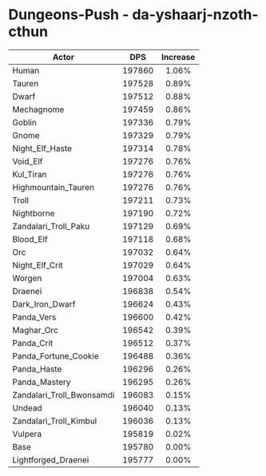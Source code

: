 # Dungeons-Push - da-yshaarj-nzoth-cthun
| Actor | DPS | Increase |
|---|:---:|:---:|
|Human|197860|1.06%|
|Tauren|197528|0.89%|
|Dwarf|197512|0.88%|
|Mechagnome|197459|0.86%|
|Goblin|197336|0.79%|
|Gnome|197329|0.79%|
|Night_Elf_Haste|197314|0.78%|
|Void_Elf|197276|0.76%|
|Kul_Tiran|197276|0.76%|
|Highmountain_Tauren|197276|0.76%|
|Troll|197211|0.73%|
|Nightborne|197190|0.72%|
|Zandalari_Troll_Paku|197129|0.69%|
|Blood_Elf|197118|0.68%|
|Orc|197032|0.64%|
|Night_Elf_Crit|197029|0.64%|
|Worgen|197004|0.63%|
|Draenei|196838|0.54%|
|Dark_Iron_Dwarf|196624|0.43%|
|Panda_Vers|196600|0.42%|
|Maghar_Orc|196542|0.39%|
|Panda_Crit|196512|0.37%|
|Panda_Fortune_Cookie|196488|0.36%|
|Panda_Haste|196296|0.26%|
|Panda_Mastery|196295|0.26%|
|Zandalari_Troll_Bwonsamdi|196083|0.15%|
|Undead|196040|0.13%|
|Zandalari_Troll_Kimbul|196036|0.13%|
|Vulpera|195819|0.02%|
|Base|195780|0.00%|
|Lightforged_Draenei|195777|0.00%|
